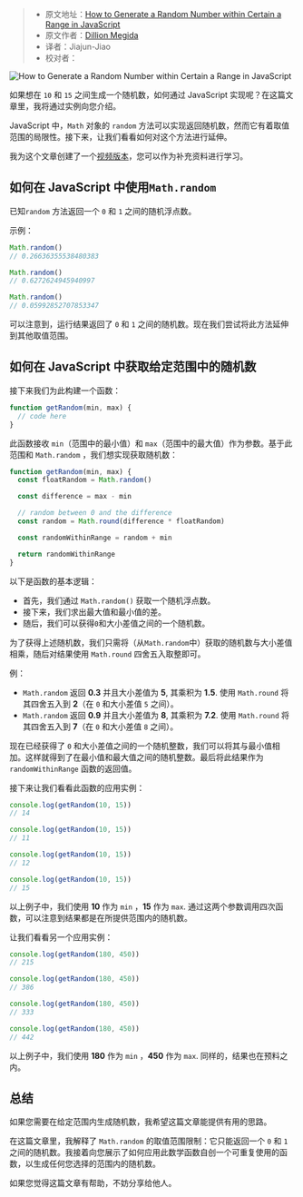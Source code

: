 > -  原文地址：[How to Generate a Random Number within Certain a Range in JavaScript](https://www.freecodecamp.org/news/generate-random-number-within-a-range-in-javascript/)
> -  原文作者：[Dillion Megida](https://www.freecodecamp.org/news/author/dillionmegida/)
> -  译者：Jiajun-Jiao
> -  校对者：

![How to Generate a Random Number within Certain a Range in JavaScript](https://www.freecodecamp.org/news/content/images/size/w2000/2022/12/9.-random-number.png)

如果想在 `10` 和 `15` 之间生成一个随机数，如何通过 JavaScript 实现呢？在这篇文章里，我将通过实例向您介绍。

JavaScript 中，`Math` 对象的 `random` 方法可以实现返回随机数，然而它有着取值范围的局限性。接下来，让我们看看如何对这个方法进行延伸。

我为这个文章创建了一个[视频版本]((https://www.youtube.com/watch?v=oUZVKzXVJaE))，您可以作为补充资料进行学习。

## 如何在 JavaScript 中使用`Math.random`

已知`random` 方法返回一个 `0` 和 `1` 之间的随机浮点数。

示例：

```js
Math.random()
// 0.26636355538480383

Math.random()
// 0.6272624945940997

Math.random()
// 0.05992852707853347
```

可以注意到，运行结果返回了 `0` 和 `1` 之间的随机数。现在我们尝试将此方法延伸到其他取值范围。

## 如何在 JavaScript 中获取给定范围中的随机数

接下来我们为此构建一个函数：

```js
function getRandom(min, max) {
  // code here
}
```

此函数接收 `min`（范围中的最小值）和 `max`（范围中的最大值）作为参数。基于此范围和 `Math.random` ，我们想实现获取随机数：

```js
function getRandom(min, max) {
  const floatRandom = Math.random()

  const difference = max - min

  // random between 0 and the difference
  const random = Math.round(difference * floatRandom)

  const randomWithinRange = random + min

  return randomWithinRange
}
```

以下是函数的基本逻辑：

-   首先，我们通过 `Math.random()` 获取一个随机浮点数。
-   接下来，我们求出最大值和最小值的差。
-   随后，我们可以获得`0`和大小差值之间的一个随机数。

为了获得上述随机数，我们只需将（从`Math.random`中）获取的随机数与大小差值相乘，随后对结果使用 `Math.round` 四舍五入取整即可。

例：
- `Math.random` 返回 **0.3** 并且大小差值为 **5**, 其乘积为 **1.5**. 使用 `Math.round` 将其四舍五入到 **2**（在 `0` 和大小差值 `5` 之间）。
- `Math.random` 返回 **0.9** 并且大小差值为 **8**, 其乘积为 **7.2**. 使用 `Math.round` 将其四舍五入到 **7**（在 `0` 和大小差值 `8` 之间）。

现在已经获得了 `0` 和大小差值之间的一个随机整数，我们可以将其与最小值相加。这样就得到了在最小值和最大值之间的随机整数。最后将此结果作为 `randomWithinRange` 函数的返回值。

接下来让我们看看此函数的应用实例：

```js
console.log(getRandom(10, 15))
// 14

console.log(getRandom(10, 15))
// 11

console.log(getRandom(10, 15))
// 12

console.log(getRandom(10, 15))
// 15
```

以上例子中，我们使用 **10** 作为 `min` ，**15** 作为 `max`. 通过这两个参数调用四次函数，可以注意到结果都是在所提供范围内的随机数。

让我们看看另一个应用实例：

```js
console.log(getRandom(180, 450))
// 215

console.log(getRandom(180, 450))
// 386

console.log(getRandom(180, 450))
// 333

console.log(getRandom(180, 450))
// 442
```

以上例子中，我们使用 **180** 作为 `min` ，**450** 作为 `max`. 同样的，结果也在预料之内。

## 总结

如果您需要在给定范围内生成随机数，我希望这篇文章能提供有用的思路。

在这篇文章里，我解释了 `Math.random` 的取值范围限制：它只能返回一个 `0` 和 `1` 之间的随机数。我接着向您展示了如何应用此数学函数自创一个可重复使用的函数，以生成任何您选择的范围内的随机数。

如果您觉得这篇文章有帮助，不妨分享给他人。